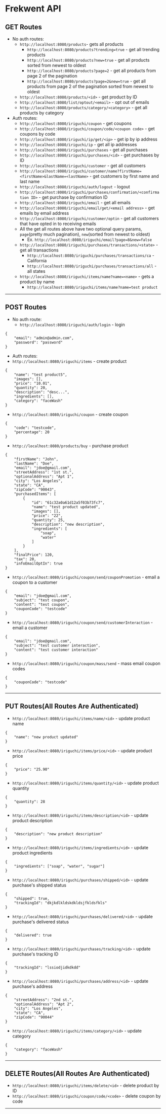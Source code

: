 # Frekwent API


## GET Routes
- No auth routes:
  - `http://localhost:8080/products`- gets all products
    - `http://localhost:8080/products?trending=true` - get all trending products
    - `http://localhost:8080/products?new=true` - get all products sorted from newest to oldest
    - `http://localhost:8080/products?page=2` - get all products from page 2 of the pagination
    - `http://localhost:8080/products?page=2&new=true` - get all products from page 2 of the pagination sorted from newest to oldest
  - `http://localhost:8080/products/<id>` - get product by ID
  - `http://localhost:8080/list/optout/<email>` - opt out of emails
  - `http://localhost:8080/products/category/<category>` - get all products by category
- Auth routes:
  - `http://localhost:8080/iriguchi/coupon` - get coupons
  - `http://localhost:8080/iriguchi/coupon/code/<coupon code>` - get coupons by code
  - `http://localhost:8080/iriguchi/ip/get/<ip>` - get ip by ip address
  - `http://localhost:8080/iriguchi/ip` - get all ip addresses
  - `http://localhost:8080/iriguchi/purchases` - get all purchases
  - `http://localhost:8080/iriguchi/purchases/<id>` - get purchases by ID
  - `http://localhost:8080/iriguchi/customer` - get all customers
  - `http://localhost:8080/iriguchi/customer/name?firstName=<firstName>&lastName=<lastName>` - get customers by first name and last name
  - `http://localhost:8080/iriguchi/auth/logout` - logout
  - `http://localhost:8080/iriguchi/purchases/confirmation/<confirmation ID>` - get purchase by confirmation ID
  - `http://localhost:8080/iriguchi/email` - get all emails
  - `http://localhost:8080/iriguchi/email/get/<email address>` - get emails by email address
  - `http://localhost:8080/iriguchi/customer/optin` - get all customers that have opted in to receiving emails
  - All the get all routes above have two optional query params, `page`(pretty much pagination), `new`(sorted from newest to oldest)
    - Ex. `http://localhost:8080/iriguchi/email?page=8&new=false`
  - `http://localhost:8080/iriguchi/purchases/transactions/<state>` - get all transactions
    - `http://localhost:8080/iriguchi/purchases/transactions/ca` - California
    - `http://localhost:8080/iriguchi/purchases/transactions/all` - all states
  - `http://localhost:8080/iriguchi/items/name?name=<name>` - gets a product by name
    - `http://localhost:8080/iriguchi/items/name?name=test product`
---
  
## POST Routes
- No auth route:
  - `http://localhost:8080/iriguchi/auth/login` - login
```
{
    "email": "admin@admin.com",
    "password": "password"
}
```
- Auth routes:
- `http://localhost:8080/iriguchi/items` - create product
``` 
{
    "name": "test product5",
    "images": [],
    "price": "10.01",
    "quantity": 20,
    "description": "desc...",
    "ingredients": [],
    "category": "faceWash"
}
```
- `http://localhost:8080/iriguchi/coupon` - create coupon
``` 
{
    "code": "testcode",
    "percentage": 20
}
```
- `http://localhost:8080/products/buy` - purchase product
``` 
{
    "firstName": "John",
    "lastName": "Doe",
    "email": "jdoe@gmail.com",
    "streetAddress": "1st st.",
    "optionalAddress": "Apt 1",
    "city": "Los Angeles",
    "state": "CA",
    "zipCode": "90043",
    "purchasedItems": [
        {
            "id": "61c32a0a61d12a5f03b73fc7",
            "name": "test product updated",
            "images": [],
            "price": "22",
            "quantity": 25,
            "description": "new description",
            "ingredients": [
                "soap",
                "water"
            ]
        }
    ],
    "finalPrice": 120,
    "tax": 20,
    "infoEmailOptIn": true
}
```
- `http://localhost:8080/iriguchi/coupon/send/couponPromotion` - email a coupon to a customer
``` 
{
    "email": "jdoe@gmail.com",
    "subject": "test coupon",
    "content": "test coupon",
    "couponCode": "testcode"
}
```
- `http://localhost:8080/iriguchi/coupon/send/customerInteraction` - email a customer
``` 
{
    "email": "jdoe@gmail.com",
    "subject": "test customer interaction",
    "content": "test customer interaction"
}
```
- `http://localhost:8080/iriguchi/coupon/mass/send` - mass email coupon codes
``` 
{
    "couponCode": "testcode"
} 
```
---

## PUT Routes(All Routes Are Authenticated)
- `http://localhost:8080/iriguchi/items/name/<id>` - update product name
``` 
{
    "name": "new product updated"
}
```
- `http://localhost:8080/iriguchi/items/price/<id>` - update product price
``` 
{
    "price": "25.90"
}
```
- `http://localhost:8080/iriguchi/items/quantity/<id>` - update product quantity
``` 
{
    "quantity": 28
}
```
- `http://localhost:8080/iriguchi/items/description/<id>` - update product description
``` 
{
    "description": "new product description"
}
```
- `http://localhost:8080/iriguchi/items/ingredients/<id>` - update product ingredients
``` 
{
    "ingredients": ["soap", "water", "sugar"]
}
```
- `http://localhost:8080/iriguchi/purchases/shipped/<id>` - update purchase's shipped status
``` 
{
    "shipped": true,
    "trackingId": "dkjkdlkldskdkldsjfkldsfkls"
}
```
- `http://localhost:8080/iriguchi/purchases/delivered/<id>` - update purchase's delivered status
``` 
{
    "delivered": true
}
```
- `http://localhost:8080/iriguchi/purchases/tracking/<id>` - update purchase's tracking ID 
``` 
{
    "trackingId": "lssiodjidkdkdd"
}
```
- `http://localhost:8080/iriguchi/purchases/address/<id>` - update purchase's address
``` 
{
    "streetAddress": "2nd st.",
    "optionalAddress": "Apt 2",
    "city": "Los Angeles",
    "state": "CA",
    "zipCode": "90044"
}
```
- `http://localhost:8080/iriguchi/items/category/<id>` - update category
``` 
{
    "category": "faceWash"
} 
```
---

## DELETE Routes(All Routes Are Authenticated)
- `http://localhost:8080/iriguchi/items/delete/<id>` - delete product by ID
- `http://localhost:8080/iriguchi/coupon/code/<code>` - delete coupon by code
---